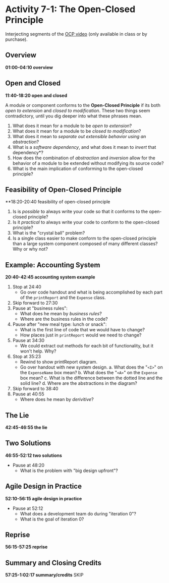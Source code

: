 # Activity 7-1: The Open-Closed Principle

Interjecting segments of the [OCP video](../videos/11-ocp.md) (only available in class or by purchase).

## Overview

**01:00-04:10 overview**

## Open and Closed

**11:40-18:20 open and closed**

A module or component conforms to the **Open-Closed Principle** if its both *open to extension* and *closed to modification*.  These two things seem contradictory, until you dig deeper into what these phrases mean.

1. What does it mean for a module to be *open to extension*?
2. What does it mean for a module to be *closed to modification*?
3. What does it mean to *separate out extensible behavior using an abstraction*?
4. What is a *software dependency*, and what does it mean to *invert* that dependency*?
5. How does the combination of *abstraction* and *inversion* allow for the behavior of a module to be extended without modifying its source code?
6. What is the main implication of conforming to the open-closed principle?

## Feasibility of Open-Closed Principle

**18:20-20:40 feasibility of open-closed principle
1. Is is *possible* to always write your code so that it conforms to the open-closed principle?
2. Is it *practical* to always write your code to conform to the open-closed principle?
3. What is the "crystal ball" problem?
4. Is a single class easier to make conform to the open-closed principle than a large system component composed of many different classes? Why or why not?

## Example: Accounting System

**20:40-42:45 accounting system example**

1. Stop at 24:40
   - Go over code handout and what is being accomplished by each part of the `printReport` and the `Expense` class.
2. Skip forward to 27:30
3. Pause at "business rules":
   - What does he mean by *business rules*?
   - Where are the business rules in the code?
4. Pause after "new meal type: lunch or snack":
   - What is the first line of code that we would have to change?
   - How places just in `printReport` would we need to change?
5. Pause at 34:30
   - We could extract out methods for each bit of functionality, but it won't help. Why?
6. Stop at 35:23
   - Rewind to show printReport diagram.
   - Go over handout with new system design.
     a. What does the "`<I>`" on the `ExpenseName` box mean?
     b. What does the "`<A>`" on the `Expense` box mean?
     c. What is the difference between the dotted line and the solid line?
     d. Where are the abstractions in the diagram?
7. Skip forward to 38:40
8. Pause at 40:55
   - Where does he mean by *derivitive*?

## The Lie ##

**42:45-46:55 the lie**

## Two Solutions ##

**46:55-52:12 two solutions**

- Pause at 48:20
   - What is the problem with "big design upfront"?

## Agile Design in Practice  ##

**52:10-56:15 agile design in practice**

- Pause at 52:12
   - What does a development team do during "iteration 0"?
   - What is the goal of iteration 0?

## Reprise

**56:15-57:25 reprise**

## Summary and Closing Credits

**57:25-1:02:17 summary/credits** SKIP
